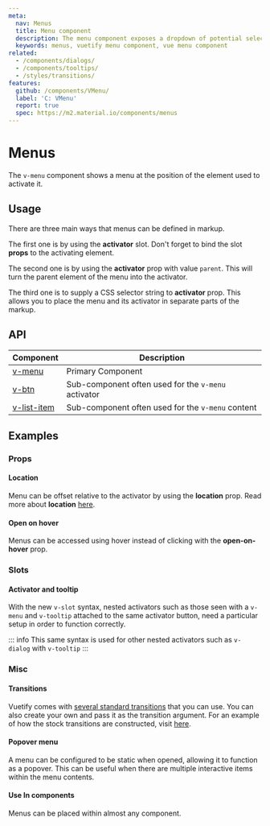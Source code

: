 ```yaml
---
meta:
  nav: Menus
  title: Menu component
  description: The menu component exposes a dropdown of potential selections or actions that the user can make.
  keywords: menus, vuetify menu component, vue menu component
related:
  - /components/dialogs/
  - /components/tooltips/
  - /styles/transitions/
features:
  github: /components/VMenu/
  label: 'C: VMenu'
  report: true
  spec: https://m2.material.io/components/menus
---
```


# Menus

The `v-menu` component shows a menu at the position of the element used to activate it.

<PageFeatures />

## Usage

There are three main ways that menus can be defined in markup.

The first one is by using the **activator** slot. Don't forget to bind the slot **props** to the activating element.

The second one is by using the **activator** prop with value `parent`. This will turn the parent element of the menu into the activator.

The third one is to supply a CSS selector string to **activator** prop. This allows you to place the menu and its activator in separate parts of the markup.

<ExamplesExample file="v-menu/usage" />

<PromotedEntry />

## API

| Component | Description |
| - | - |
| [v-menu](/api/v-menu/) | Primary Component |
| [v-btn](/api/v-btn/) | Sub-component often used for the `v-menu` activator |
| [v-list-item](/api/v-list-item/) | Sub-component often used for the `v-menu` content |

<ApiInline hide-links />

## Examples

### Props

<!-- #### Absolute

Menus can also be placed absolutely on top of the activator element using the **absolute** prop. Try clicking anywhere on the image.

<ExamplesExample file="v-menu/prop-absolute" />

#### Absolute without activator

Menus can also be used without an activator by using **absolute** together with the props **position-x** and **position-y**. Try right-clicking anywhere on the image.

<ExamplesExample file="v-menu/prop-absolute-without-activator" /> -->

<!-- #### Close on click

Menu can be closed when lost focus.

<ExamplesExample file="v-menu/prop-close-on-click" />

#### Close on content click

You can configure whether `v-menu` should be closed when its content is clicked.

<ExamplesExample file="v-menu/prop-close-on-content-click" /> -->

<!-- #### Disabled

You can disable the menu. Disabled menus can't be opened.

<ExamplesExample file="v-menu/prop-disabled" /> -->

#### Location

Menu can be offset relative to the activator by using the **location** prop. Read more about **location** [here](/components/overlays/#location).

<ExamplesExample file="v-menu/prop-location" />

#### Open on hover

Menus can be accessed using hover instead of clicking with the **open-on-hover** prop.

<ExamplesExample file="v-menu/prop-open-on-hover" />

### Slots

#### Activator and tooltip

With the new `v-slot` syntax, nested activators such as those seen with a `v-menu` and `v-tooltip` attached to the same activator button, need a particular setup in order to function correctly.

::: info
  This same syntax is used for other nested activators such as `v-dialog` with `v-tooltip`
:::

<ExamplesExample file="v-menu/slot-activator-and-tooltip" />

### Misc

#### Transitions

Vuetify comes with [several standard transitions](/styles/transitions#api) that you can use. You can also create your own and pass it as the transition argument. For an example of how the stock transitions are constructed, visit [here](https://github.com/vuetifyjs/vuetify/blob/master/packages/vuetify/src/util/helpers.ts).

<ExamplesExample file="v-menu/misc-transition" />

#### Popover menu

A menu can be configured to be static when opened, allowing it to function as a popover. This can be useful when there are multiple interactive items within the menu contents.

<ExamplesExample file="v-menu/misc-popover" />

#### Use In components

Menus can be placed within almost any component.

<ExamplesExample file="v-menu/misc-use-in-components" />
